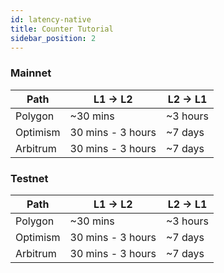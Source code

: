 ```yaml
---
id: latency-native
title: Counter Tutorial
sidebar_position: 2
---
```


### Mainnet
| Path | L1 -> L2 | L2 -> L1 |
| --- | --- | --- |
| Polygon | ~30 mins | ~3 hours |
| Optimism | 30 mins - 3 hours | ~7 days |
| Arbitrum | 30 mins - 3 hours | ~7 days | 

### Testnet

| Path | L1 -> L2 | L2 -> L1 |
| --- | --- | --- |
| Polygon | ~30 mins | ~3 hours |
| Optimism | 30 mins - 3 hours | ~7 days |
| Arbitrum | 30 mins - 3 hours | ~7 days | 